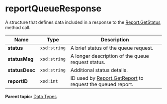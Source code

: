 # reportQueueResponse

A structure that defines data included in a response to the [Report.GetStatus](../methods/r_getStatus.md#) method call.

|Name|Type|Description|
|----|----|-----------|
|**status** |`xsd:string` |A brief status of the queue request.|
|**statusMsg** |`xsd:string` |A longer description of the queue request status.|
|**statusDesc** |`xsd:string` |Additional status details.|
|**reportID** |`xsd:int` |ID used by [Report.GetReport](../methods/r_getReport.md#) to request the queued report.|

**Parent topic:** [Data Types](../data_types/c_data_types.md)

